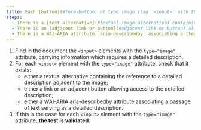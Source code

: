 ```yaml
---
title: Each [button](#form-button) of type image (tag `<input>` with the attribute `type="image"`) [information carrier](#information-bearer-image) , which requires a [detailed description](#detail-image-description), does it satisfy one of these conditions?
steps:
  - There is a [text alternative](#textual-image-alternative) containing the reference to a [detailed description](#detailed-image-description) adjacent to the image.
  - There is an [adjacent link or button](#adjacent-link-or-button) allowing access to the [detailed description](#detail-image-description).
  - There is a WAI-ARIA attribute `aria-describedby` associating a [text passage](#text-passage-linked-by-aria-labelledby-or-aria-describedby) acting as [detailed description]( #detailed-image-description).
---
```


1. Find in the document the `<input>` elements with the `type="image"` attribute, carrying information which requires a detailed description.
2. For each `<input>` element with the `type="image"` attribute, check that it exists:
   - either a textual alternative containing the reference to a detailed description adjacent to the image;
   - either a link or an adjacent button allowing access to the detailed description;
   - either a WAI-ARIA aria-describedby attribute associating a passage of text serving as a detailed description.
3. If this is the case for each `<input>` element with the `type="image"` attribute, **the test is validated**.
